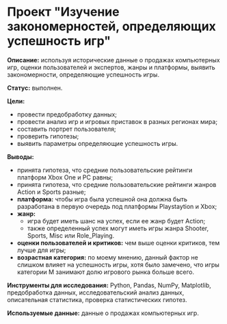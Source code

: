 # Проект "Изучение закономерностей, определяющих успешность игр"

**Описание:** используя исторические данные о продажах компьютерных игр, оценки пользователей и экспертов, жанры и платформы, выявить закономерности, определяющие успешность игры.

**Статус:** выполнен.

**Цели:**

  - провести предобработку данных;
  - провести анализ игр и игровых приставок в разных регионах мира;
  - составить портрет пользователя;
  - проверить гипотезы;
  - выявить параметры определяющие успешность игры.
  
**Выводы:**
  - принята гипотеза, что средние пользовательские рейтинги платформ Xbox One и PC равны;
  - принята гипотеза, что средние пользовательские рейтинги жанров Action и Sports разные;
  - **платформа:** чтобы игра была успешной она должна быть разработана в первую очередь под платформы Playstaytion и Xbox;
  - **жанр:** 
    - игра будет иметь шанс на успех, если ее жанр будет Action;
    - также определенный успех могут иметь игры жанра Shooter, Sports, Misc или Role_Playing.
  - **оценки пользователей и критиков:** чем выше оценки критиков, тем лучше для игры;
  - **возрастная категория:** по моему мнению, данный фактор не слишком влияет на успешность игры, хотя было замечено, что игры категории M занимают долю игрового рынка больше всего.

**Инструменты для исследования:** Python, Pandas, NumPy, Matplotlib, предобработка данных, исследовательский анализ данных, описательная статистика, проверка статистических гипотез.

**Используемые данные:** данные о продажах компьютерных игр.
